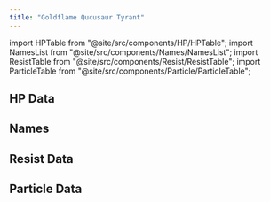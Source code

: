 ```yaml
---
title: "Goldflame Qucusaur Tyrant"
---
```


import HPTable from "@site/src/components/HP/HPTable";
import NamesList from "@site/src/components/Names/NamesList";
import ResistTable from "@site/src/components/Resist/ResistTable";
import ParticleTable from "@site/src/components/Particle/ParticleTable";

## HP Data

<HPTable item_key="goldflamequcusaurtyrant" data_src="enemy" />

## Names

<NamesList item_key="goldflamequcusaurtyrant" data_src="enemy" />

## Resist Data

<ResistTable item_key="goldflamequcusaurtyrant" data_src="enemy" />

## Particle Data

<ParticleTable item_key="goldflamequcusaurtyrant" data_src="enemy" />